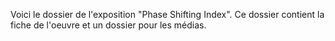 Voici le dossier de l'exposition "Phase Shifting Index". Ce dossier contient la fiche de l'oeuvre et un dossier pour les médias.
